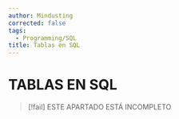 ```yaml
---
author: Mindusting
corrected: false
tags:
  - Programming/SQL
title: Tablas en SQL
---
```


# TABLAS EN SQL

> [!fail] ESTE APARTADO ESTÁ INCOMPLETO
